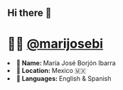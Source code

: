 ## Hi there 👋
# 🙋‍♀️ [@marijosebi](https://www.linkedin.com/in/mariajoseborjon/)

<!--
**marijosebi/marijosebi** is a ✨ _special_ ✨ repository because its `README.md` (this file) appears on your GitHub profile.

Here are some ideas to get you started:

- 🔭 I’m currently working on ...
- 🌱 I’m currently learning ...
- 👯 I’m looking to collaborate on ...
- 🤔 I’m looking for help with ...
- 💬 Ask me about ...
- 📫 How to reach me: ...
- 😄 Pronouns: ...
- ⚡ Fun fact: ...
-->

<li><b>👤 Name:  </b> María José Borjón Ibarra </li>
<li><b>📍 Location:  </b> Mexico 🇲🇽 </li>
<li><b>📣 Languages: </b>  English & Spanish </li>
